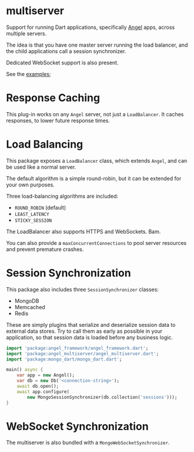 # multiserver
Support for running Dart applications, specifically
[Angel](https://github.com/angel-dart/angel)
apps, across multiple servers.

The idea is that you have one master server running the load balancer,
and the child applications call a session synchronizer.

Dedicated WebSocket support is also present.

See the [examples](example);

# Response Caching
This plug-in works on any `Angel` server, not just a `LoadBalancer`.
It caches responses, to lower future response times.

# Load Balancing

This package exposes a `LoadBalancer` class, which extends `Angel`,
and can be used like a normal server.

The default algorithm is a simple round-robin, but
it can be extended for your own purposes.

Three load-balancing algorithms are included:
* `ROUND_ROBIN` (default)
* `LEAST_LATENCY`
* `STICKY_SESSION`

The LoadBalancer also supports HTTPS and WebSockets. Bam.

You can also provide a `maxConcurrentConnections` to pool
server resources and prevent premature crashes.

# Session Synchronization

This package also includes three `SessionSynchronizer` classes:
* MongoDB
* Memcached
* Redis

These are simply plugins that serialize and deserialize session data
to external data stores. Try to call them as early as possible in your
application, so that session data is loaded before any business logic.

```dart
import 'package:angel_framework/angel_framework.dart';
import 'package:angel_multiserver/angel_multiserver.dart';
import 'package:mongo_dart/mongo_dart.dart';

main() async {
    var app = new Angel();
    var db = new Db('<connection-string>');
    await db.open();
    await app.configure(
        new MongoSessionSynchronizer(db.collection('sessions')));
}
```

# WebSocket Synchronization
The multiserver is also bundled with a `MongoWebSocketSynchronizer`.
